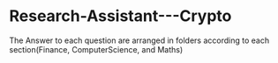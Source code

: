 # Research-Assistant---Crypto

The Answer to each question are arranged in folders according to each section(Finance, ComputerScience, and Maths)
